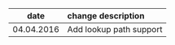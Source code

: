|date      | change description |
|----------|:-------------|
|04.04.2016| Add lookup path support |


